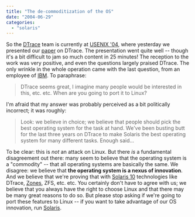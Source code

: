 ```yaml
---
title: "The de-commoditization of the OS"
date: "2004-06-29"
categories: 
  - "solaris"
---
```


So the [DTrace](http://www.sun.com/bigadmin/content/dtrace) team is currently at [USENIX '04](http://www.usenix.org/events/usenix04/), where yesterday we presented our [paper](http://www.usenix.org/events/usenix04/tech/general/cantrill.html) on DTrace. The presentation went quite well -- though it's a bit difficult to jam so much content in 25 minutes! The reception to the work was very positive, and even the questions largely praised DTrace. The only wrinkle in the whole operation came with the last question, from an employee of [IBM](http://www.ibm.com/). To paraphrase:

> DTrace seems great, I imagine many people would be interested in this, etc. etc. When are you going to port it to Linux?

I'm afraid that my answer was probably perceived as a bit politically incorrect; it was roughly:

> Look: we believe in choice; we believe that people should pick the best operating system for the task at hand. We've been busting butt for the last three years on DTrace to make Solaris the best operating system for many different tasks. Enough said...

To be clear: this is _not_ an attack on Linux. But there _is_ a fundamental disagreement out there: many seem to believe that the operating system is a "commodity" -- that all operating systems are basically the same. We disagree: we believe that **the operating system is a nexus of innovation**. And we believe that we're proving that with [Solaris 10](http://www.sun.com/software/solaris/10/) technologies like DTrace, [Zones](http://www.sun.com/bigadmin/content/zones), ZFS, etc. etc. You certainly don't have to agree with us; we believe that you always have the right to choose Linux and that there may be many great reasons to do so. But please stop asking if we're going to port these features to Linux -- if you want to take advantage of our OS innovation, run [Solaris](http://www.sun.com/software/solaris/solaris-express/sol_index.html).
